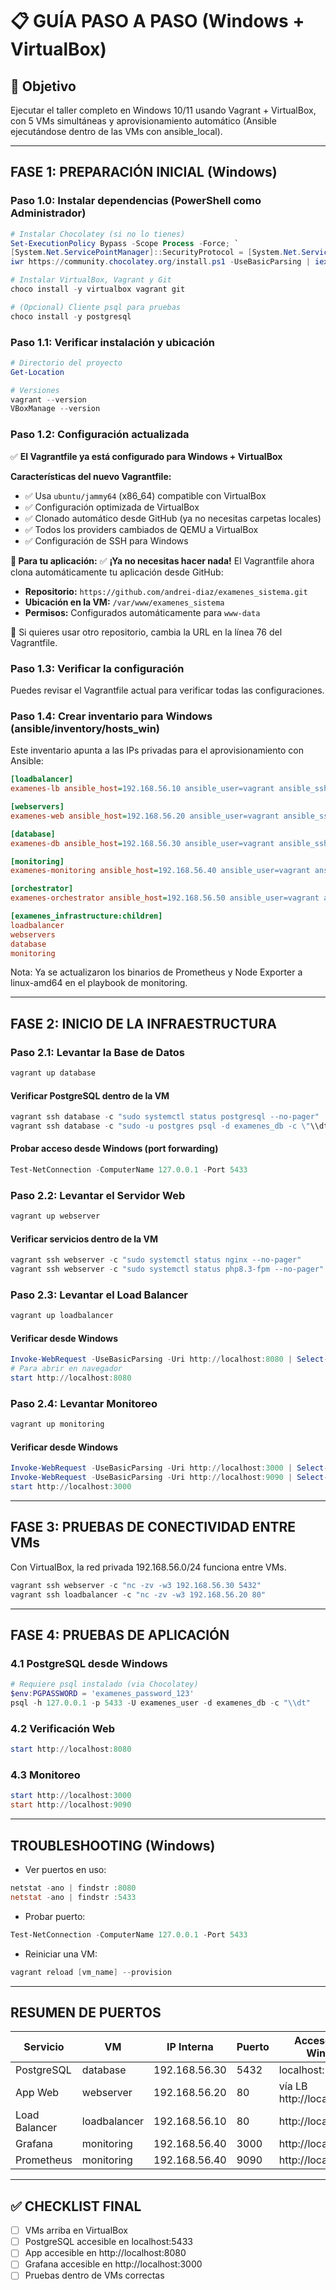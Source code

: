 # 📋 GUÍA PASO A PASO (Windows + VirtualBox)

## 🎯 Objetivo
Ejecutar el taller completo en Windows 10/11 usando Vagrant + VirtualBox, con 5 VMs simultáneas y aprovisionamiento automático (Ansible ejecutándose dentro de las VMs con ansible_local).

---

## FASE 1: PREPARACIÓN INICIAL (Windows)

### Paso 1.0: Instalar dependencias (PowerShell como Administrador)
```powershell
# Instalar Chocolatey (si no lo tienes)
Set-ExecutionPolicy Bypass -Scope Process -Force; `
[System.Net.ServicePointManager]::SecurityProtocol = [System.Net.ServicePointManager]::SecurityProtocol -bor 3072; `
iwr https://community.chocolatey.org/install.ps1 -UseBasicParsing | iex

# Instalar VirtualBox, Vagrant y Git
choco install -y virtualbox vagrant git

# (Opcional) Cliente psql para pruebas
choco install -y postgresql
```

### Paso 1.1: Verificar instalación y ubicación
```powershell
# Directorio del proyecto
Get-Location

# Versiones
vagrant --version
VBoxManage --version
```

### Paso 1.2: Configuración actualizada
✅ **El Vagrantfile ya está configurado para Windows + VirtualBox**

**Características del nuevo Vagrantfile:**
- ✅ Usa `ubuntu/jammy64` (x86_64) compatible con VirtualBox
- ✅ Configuración optimizada de VirtualBox
- ✅ Clonado automático desde GitHub (ya no necesitas carpetas locales)
- ✅ Todos los providers cambiados de QEMU a VirtualBox
- ✅ Configuración de SSH para Windows

**📂 Para tu aplicación:**
✅ **¡Ya no necesitas hacer nada!** El Vagrantfile ahora clona automáticamente tu aplicación desde GitHub:
- **Repositorio:** `https://github.com/andrei-diaz/examenes_sistema.git`
- **Ubicación en la VM:** `/var/www/examenes_sistema`
- **Permisos:** Configurados automáticamente para `www-data`

📝 Si quieres usar otro repositorio, cambia la URL en la línea 76 del Vagrantfile.

### Paso 1.3: Verificar la configuración

Puedes revisar el Vagrantfile actual para verificar todas las configuraciones.

### Paso 1.4: Crear inventario para Windows (ansible/inventory/hosts_win)
Este inventario apunta a las IPs privadas para el aprovisionamiento con Ansible:

```ini path=null start=null
[loadbalancer]
examenes-lb ansible_host=192.168.56.10 ansible_user=vagrant ansible_ssh_private_key_file=/vagrant/.vagrant/machines/loadbalancer/virtualbox/private_key

[webservers]
examenes-web ansible_host=192.168.56.20 ansible_user=vagrant ansible_ssh_private_key_file=/vagrant/.vagrant/machines/webserver/virtualbox/private_key

[database]
examenes-db ansible_host=192.168.56.30 ansible_user=vagrant ansible_ssh_private_key_file=/vagrant/.vagrant/machines/database/virtualbox/private_key

[monitoring]
examenes-monitoring ansible_host=192.168.56.40 ansible_user=vagrant ansible_ssh_private_key_file=/vagrant/.vagrant/machines/monitoring/virtualbox/private_key

[orchestrator]
examenes-orchestrator ansible_host=192.168.56.50 ansible_user=vagrant ansible_ssh_private_key_file=/vagrant/.vagrant/machines/orchestrator/virtualbox/private_key

[examenes_infrastructure:children]
loadbalancer
webservers
database
monitoring
```

Nota: Ya se actualizaron los binarios de Prometheus y Node Exporter a linux-amd64 en el playbook de monitoring.

---

## FASE 2: INICIO DE LA INFRAESTRUCTURA

### Paso 2.1: Levantar la Base de Datos
```powershell
vagrant up database
```

#### Verificar PostgreSQL dentro de la VM
```powershell
vagrant ssh database -c "sudo systemctl status postgresql --no-pager"
vagrant ssh database -c "sudo -u postgres psql -d examenes_db -c \"\\dt\""
```

#### Probar acceso desde Windows (port forwarding)
```powershell
Test-NetConnection -ComputerName 127.0.0.1 -Port 5433
```

### Paso 2.2: Levantar el Servidor Web
```powershell
vagrant up webserver
```

#### Verificar servicios dentro de la VM
```powershell
vagrant ssh webserver -c "sudo systemctl status nginx --no-pager"
vagrant ssh webserver -c "sudo systemctl status php8.3-fpm --no-pager"
```

### Paso 2.3: Levantar el Load Balancer
```powershell
vagrant up loadbalancer
```

#### Verificar desde Windows
```powershell
Invoke-WebRequest -UseBasicParsing -Uri http://localhost:8080 | Select-Object -ExpandProperty StatusCode
# Para abrir en navegador
start http://localhost:8080
```

### Paso 2.4: Levantar Monitoreo
```powershell
vagrant up monitoring
```

#### Verificar desde Windows
```powershell
Invoke-WebRequest -UseBasicParsing -Uri http://localhost:3000 | Select-Object -ExpandProperty StatusCode
Invoke-WebRequest -UseBasicParsing -Uri http://localhost:9090 | Select-Object -ExpandProperty StatusCode
start http://localhost:3000
```

---

## FASE 3: PRUEBAS DE CONECTIVIDAD ENTRE VMs
Con VirtualBox, la red privada 192.168.56.0/24 funciona entre VMs.
```powershell
vagrant ssh webserver -c "nc -zv -w3 192.168.56.30 5432"
vagrant ssh loadbalancer -c "nc -zv -w3 192.168.56.20 80"
```

---

## FASE 4: PRUEBAS DE APLICACIÓN

### 4.1 PostgreSQL desde Windows
```powershell
# Requiere psql instalado (via Chocolatey)
$env:PGPASSWORD = 'examenes_password_123'
psql -h 127.0.0.1 -p 5433 -U examenes_user -d examenes_db -c "\\dt"
```

### 4.2 Verificación Web
```powershell
start http://localhost:8080
```

### 4.3 Monitoreo
```powershell
start http://localhost:3000
start http://localhost:9090
```

---

## TROUBLESHOOTING (Windows)

- Ver puertos en uso:
```powershell
netstat -ano | findstr :8080
netstat -ano | findstr :5433
```

- Probar puerto:
```powershell
Test-NetConnection -ComputerName 127.0.0.1 -Port 5433
```

- Reiniciar una VM:
```powershell
vagrant reload [vm_name] --provision
```

---

## RESUMEN DE PUERTOS

| Servicio | VM | IP Interna | Puerto | Acceso desde Windows |
|---|---|---|---|---|
| PostgreSQL | database | 192.168.56.30 | 5432 | localhost:5433 |
| App Web | webserver | 192.168.56.20 | 80 | vía LB http://localhost:8080 |
| Load Balancer | loadbalancer | 192.168.56.10 | 80 | http://localhost:8080 |
| Grafana | monitoring | 192.168.56.40 | 3000 | http://localhost:3000 |
| Prometheus | monitoring | 192.168.56.40 | 9090 | http://localhost:9090 |

---

## ✅ CHECKLIST FINAL
- [ ] VMs arriba en VirtualBox
- [ ] PostgreSQL accesible en localhost:5433
- [ ] App accesible en http://localhost:8080
- [ ] Grafana accesible en http://localhost:3000
- [ ] Pruebas dentro de VMs correctas
